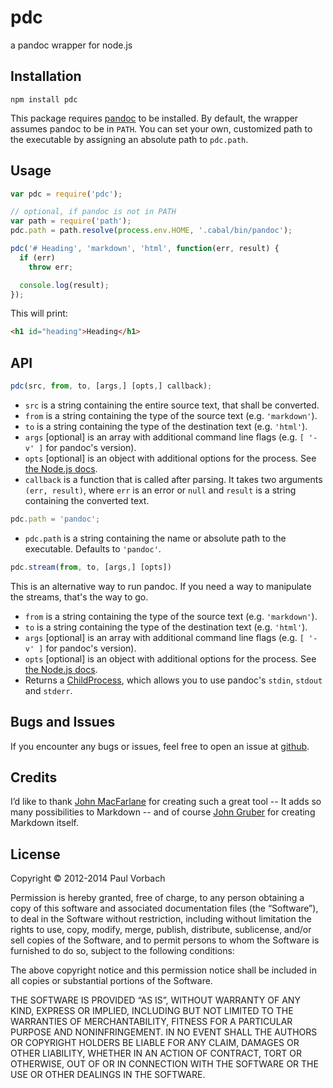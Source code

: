 # pdc

a pandoc wrapper for node.js

## Installation

~~~
npm install pdc
~~~

This package requires [pandoc](http://johnmacfarlane.net/pandoc/) to be
installed. By default, the wrapper assumes pandoc to be in `PATH`. You can set
your own, customized path to the executable by assigning an absolute path to
`pdc.path`.

## Usage

~~~ js
var pdc = require('pdc');

// optional, if pandoc is not in PATH
var path = require('path');
pdc.path = path.resolve(process.env.HOME, '.cabal/bin/pandoc');

pdc('# Heading', 'markdown', 'html', function(err, result) {
  if (err)
    throw err;

  console.log(result);
});
~~~

This will print:

~~~ html
<h1 id="heading">Heading</h1>
~~~

## API

~~~ js
pdc(src, from, to, [args,] [opts,] callback);
~~~

  * `src` is a string containing the entire source text, that shall be
    converted.
  * `from` is a string containing the type of the source text (e.g.
    `'markdown'`).
  * `to` is a string containing the type of the destination text (e.g.
    `'html'`).
  * `args` [optional] is an array with additional command line flags (e.g.
    `[ '-v' ]` for pandoc's version).
  * `opts` [optional] is an object with additional options for the process. See
    [the Node.js docs][spawn].
  * `callback` is a function that is called after parsing. It takes two
    arguments `(err, result)`, where `err` is an error or `null` and `result` is
    a string containing the converted text.

~~~ js
pdc.path = 'pandoc';
~~~

  * `pdc.path` is a string containing the name or absolute path to the
    executable. Defaults to `'pandoc'`.

~~~ js
pdc.stream(from, to, [args,] [opts])
~~~

This is an alternative way to run pandoc. If you need a way to manipulate the
streams, that's the way to go.

  * `from` is a string containing the type of the source text (e.g.
    `'markdown'`).
  * `to` is a string containing the type of the destination text (e.g.
    `'html'`).
  * `args` [optional] is an array with additional command line flags (e.g.
    `[ '-v' ]` for pandoc's version).
  * `opts` [optional] is an object with additional options for the process. See
    [the Node.js docs][spawn].
  * Returns a [ChildProcess], which allows you to use pandoc's `stdin`, `stdout`
    and `stderr`.

[spawn]: http://nodejs.org/api/child_process.html#child_process_child_process_spawn_command_args_options
[ChildProcess]: http://nodejs.org/api/child_process.html#child_process_class_childprocess

## Bugs and Issues

If you encounter any bugs or issues, feel free to open an issue at
[github](https://github.com/pvorb/node-pdc/issues).

## Credits

I’d like to thank [John MacFarlane](http://johnmacfarlane.net/) for creating
such a great tool -- It adds so many possibilities to Markdown -- and of course
[John Gruber](http://daringfireball.net/) for creating Markdown itself.

## License

Copyright © 2012-2014 Paul Vorbach

Permission is hereby granted, free of charge, to any person obtaining a copy of
this software and associated documentation files (the “Software”), to deal in
the Software without restriction, including without limitation the rights to
use, copy, modify, merge, publish, distribute, sublicense, and/or sell copies of
the Software, and to permit persons to whom the Software is furnished to do so,
subject to the following conditions:

The above copyright notice and this permission notice shall be included in all
copies or substantial portions of the Software.

THE SOFTWARE IS PROVIDED “AS IS”, WITHOUT WARRANTY OF ANY KIND, EXPRESS OR
IMPLIED, INCLUDING BUT NOT LIMITED TO THE WARRANTIES OF MERCHANTABILITY, FITNESS
FOR A PARTICULAR PURPOSE AND NONINFRINGEMENT. IN NO EVENT SHALL THE AUTHORS OR
COPYRIGHT HOLDERS BE LIABLE FOR ANY CLAIM, DAMAGES OR OTHER LIABILITY, WHETHER
IN AN ACTION OF CONTRACT, TORT OR OTHERWISE, OUT OF OR IN CONNECTION WITH THE
SOFTWARE OR THE USE OR OTHER DEALINGS IN THE SOFTWARE.
